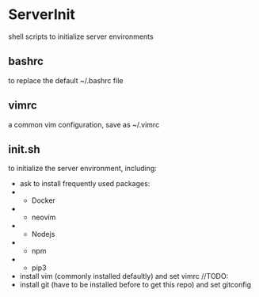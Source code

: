# ServerInit
shell scripts to initialize server environments

## bashrc
to replace the default ~/.bashrc file

## vimrc
a common vim configuration, save as ~/.vimrc

## init.sh
to initialize the server environment, including:
- ask to install frequently used packages:
- - Docker
- - neovim
- - Nodejs
- - npm
- - pip3
- install vim (commonly installed defaultly) and set vimrc
//TODO: 
- install git (have to be installed before to get this repo) and set gitconfig 
